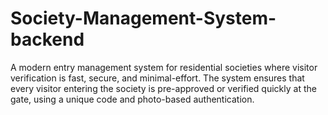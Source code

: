 # Society-Management-System-backend
 A modern entry management system for residential societies where visitor verification is fast, secure, and minimal-effort. The system ensures that every visitor entering the society is pre-approved or verified quickly at the gate, using a unique code and photo-based authentication.
